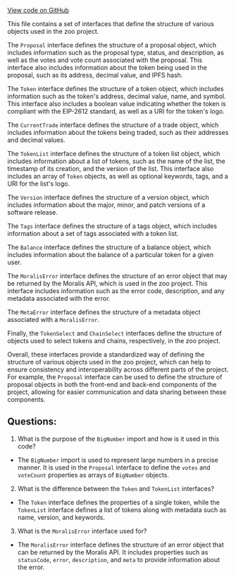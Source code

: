 [View code on GitHub](zoo-labs/zoo/blob/master/core/src/state/bridge/types.ts)

This file contains a set of interfaces that define the structure of various objects used in the zoo project. 

The `Proposal` interface defines the structure of a proposal object, which includes information such as the proposal type, status, and description, as well as the votes and vote count associated with the proposal. This interface also includes information about the token being used in the proposal, such as its address, decimal value, and IPFS hash.

The `Token` interface defines the structure of a token object, which includes information such as the token's address, decimal value, name, and symbol. This interface also includes a boolean value indicating whether the token is compliant with the EIP-2612 standard, as well as a URI for the token's logo.

The `CurrentTrade` interface defines the structure of a trade object, which includes information about the tokens being traded, such as their addresses and decimal values.

The `TokenList` interface defines the structure of a token list object, which includes information about a list of tokens, such as the name of the list, the timestamp of its creation, and the version of the list. This interface also includes an array of `Token` objects, as well as optional keywords, tags, and a URI for the list's logo.

The `Version` interface defines the structure of a version object, which includes information about the major, minor, and patch versions of a software release.

The `Tags` interface defines the structure of a tags object, which includes information about a set of tags associated with a token list.

The `Balance` interface defines the structure of a balance object, which includes information about the balance of a particular token for a given user.

The `MoralisError` interface defines the structure of an error object that may be returned by the Moralis API, which is used in the zoo project. This interface includes information such as the error code, description, and any metadata associated with the error.

The `MetaError` interface defines the structure of a metadata object associated with a `MoralisError`.

Finally, the `TokenSelect` and `ChainSelect` interfaces define the structure of objects used to select tokens and chains, respectively, in the zoo project.

Overall, these interfaces provide a standardized way of defining the structure of various objects used in the zoo project, which can help to ensure consistency and interoperability across different parts of the project. For example, the `Proposal` interface can be used to define the structure of proposal objects in both the front-end and back-end components of the project, allowing for easier communication and data sharing between these components.
## Questions: 
 1. What is the purpose of the `BigNumber` import and how is it used in this code?
- The `BigNumber` import is used to represent large numbers in a precise manner. It is used in the `Proposal` interface to define the `votes` and `voteCount` properties as arrays of `BigNumber` objects.

2. What is the difference between the `Token` and `TokenList` interfaces?
- The `Token` interface defines the properties of a single token, while the `TokenList` interface defines a list of tokens along with metadata such as name, version, and keywords.

3. What is the `MoralisError` interface used for?
- The `MoralisError` interface defines the structure of an error object that can be returned by the Moralis API. It includes properties such as `statusCode`, `error`, `description`, and `meta` to provide information about the error.